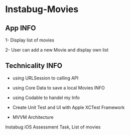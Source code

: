 # Instabug-Movies

## App INFO
1- Display list of movies 

2- User can add a new Movie and display own list  


## Technicality INFO

- using URLSession to calling API

- using Core Data to save a local Movies INFO

- using Codable to handel my Info

- Create Unit Test and UI with Apple XCTest Framework

- MVVM Architecture

Instabug iOS Assessment Task, List of movies
